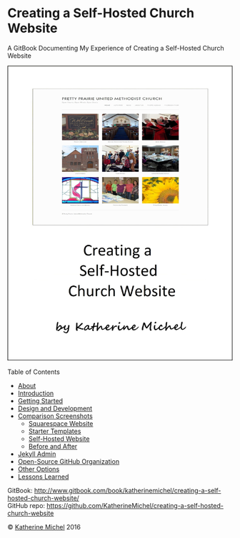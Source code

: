 # Creating a Self-Hosted Church Website

A GitBook Documenting My Experience of Creating a Self-Hosted Church Website

![](cover.jpg)

Table of Contents
* [About](README.md)
* [Introduction](introduction.md)
* [Getting Started](getting-started.md)
* [Design and Development](design-and-development/design-and-development.md)
* [Comparison Screenshots](design-and-development/comparison-screenshots.md)
   * [Squarespace Website](design-and-development/squarespace-website.md)
   * [Starter Templates](design-and-development/starter-templates.md)
   * [Self-Hosted Website](design-and-development/self-hosted-website.md)
   * [Before and After](design-and-development/before-and-after.md)
* [Jekyll Admin](administration/jekyll-admin.md)
* [Open-Source GitHub Organization](administration/open-source-github-organization.md)
* [Other Options](other-options.md)
* [Lessons Learned](lessons-learned.md)

GitBook: http://www.gitbook.com/book/katherinemichel/creating-a-self-hosted-church-website/
<br> 
GitHub repo: https://github.com/KatherineMichel/creating-a-self-hosted-church-website

© [Katherine Michel](http://katherinemichel.github.io) 2016

